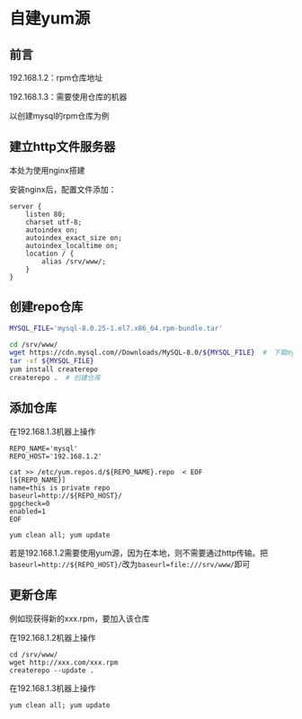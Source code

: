 # 自建yum源

## 前言

192.168.1.2：rpm仓库地址

192.168.1.3：需要使用仓库的机器

以创建mysql的rpm仓库为例

## 建立http文件服务器

本处为使用nginx搭建

安装nginx后，配置文件添加：

```
server {
    listen 80;
    charset utf-8;
    autoindex on;
    autoindex_exact_size on;
    autoindex_localtime on;
    location / {
    	alias /srv/www/;
    }
}
```

## 创建repo仓库

```bash
MYSQL_FILE='mysql-8.0.25-1.el7.x86_64.rpm-bundle.tar'

cd /srv/www/
wget https://cdn.mysql.com//Downloads/MySQL-8.0/${MYSQL_FILE}  #　下载mysql
tar -xf ${MYSQL_FILE}
yum install createrepo
createrepo .  # 创建仓库
```

## 添加仓库

在192.168.1.3机器上操作

```
REPO_NAME='mysql'
REPO_HOST='192.168.1.2'

cat >> /etc/yum.repos.d/${REPO_NAME}.repo  < EOF
[${REPO_NAME}]
name=this is private repo
baseurl=http://${REPO_HOST}/
gpgcheck=0
enabled=1
EOF

yum clean all; yum update
```



若是192.168.1.2需要使用yum源，因为在本地，则不需要通过http传输。把`baseurl=http://${REPO_HOST}/`改为`baseurl=file:///srv/www/`即可

## 更新仓库

例如现获得新的xxx.rpm，要加入该仓库

在192.168.1.2机器上操作

```
cd /srv/www/
wget http://xxx.com/xxx.rpm
createrepo --update .
```



在192.168.1.3机器上操作

```
yum clean all; yum update
```
